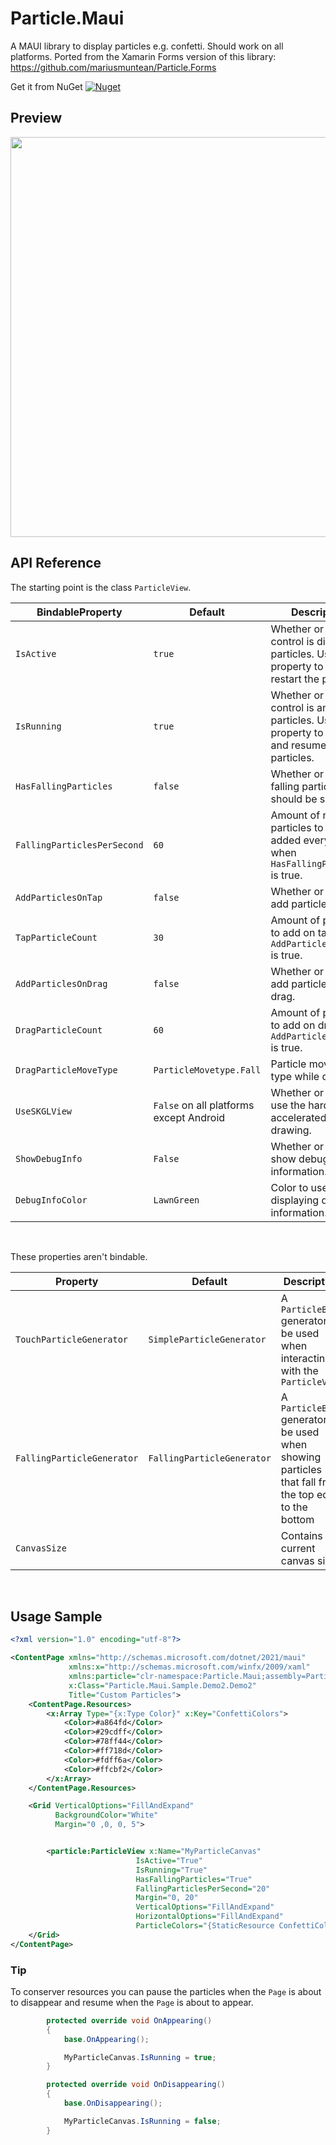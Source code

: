 # Particle.Maui
A MAUI library to display particles e.g. confetti. Should work on all platforms. Ported from the Xamarin Forms version of this library: https://github.com/mariusmuntean/Particle.Forms

Get it from NuGet [![Nuget](https://img.shields.io/nuget/vpre/particle.forms)](https://www.nuget.org/packages/particle.maui/)

## Preview
<img src="Media/sample.gif" width="640px" />

## API Reference

The starting point is the class `ParticleView`.


| BindableProperty | Default | Description |
|------------------|---------|-------------|
| `IsActive` | `true` | Whether or not the control is displaying particles. Use this property to stop and restart the particles. |
| `IsRunning` | `true` | Whether or not the control is animating particles. Use this property to pause and resume the particles. |
| `HasFallingParticles` | `false` | Whether or not falling particles should be shown. |
| `FallingParticlesPerSecond` | `60` | Amount of new particles to be added every second when `HasFallingParticles` is true. |
| `AddParticlesOnTap` | `false` | Whether or not to add particles on tap. |
| `TapParticleCount` | `30` | Amount of particles to add on tap when `AddParticlesOnTap` is true. |
| `AddParticlesOnDrag` | `false` | Whether or not to add particles on drag. |
| `DragParticleCount` | `60` | Amount of particles to add on drag when `AddParticlesOnDrag` is true. |
| `DragParticleMoveType` | `ParticleMovetype.Fall` | Particle movement type while dragging. |
| `UseSKGLView` | `False` on all platforms except Android | Whether or not to use the hardware-accelerated view for drawing. |
| `ShowDebugInfo` | `False` | Whether or not to show debug information. |
| `DebugInfoColor` | `LawnGreen` | Color to use when displaying debug information. |
<br>

These properties aren't bindable.

| Property | Default | Description |
|------------------|-|---------|
| `TouchParticleGenerator` | `SimpleParticleGenerator` | A `ParticleBase` generator to be used when interacting with the `ParticleView` |
| `FallingParticleGenerator` | `FallingParticleGenerator` | A `ParticleBase` generator to be used when showing particles that fall from the top edge to the bottom |
| `CanvasSize` | <none>| Contains the current canvas size |
<br>

## Usage Sample

```xml
<?xml version="1.0" encoding="utf-8"?>

<ContentPage xmlns="http://schemas.microsoft.com/dotnet/2021/maui"
             xmlns:x="http://schemas.microsoft.com/winfx/2009/xaml"
             xmlns:particle="clr-namespace:Particle.Maui;assembly=Particle.Maui"
             x:Class="Particle.Maui.Sample.Demo2.Demo2"
             Title="Custom Particles">
    <ContentPage.Resources>
        <x:Array Type="{x:Type Color}" x:Key="ConfettiColors">
            <Color>#a864fd</Color>
            <Color>#29cdff</Color>
            <Color>#78ff44</Color>
            <Color>#ff718d</Color>
            <Color>#fdff6a</Color>
            <Color>#ffcbf2</Color>
        </x:Array>
    </ContentPage.Resources>

    <Grid VerticalOptions="FillAndExpand"
          BackgroundColor="White"
          Margin="0 ,0, 0, 5">


        <particle:ParticleView x:Name="MyParticleCanvas"
                            IsActive="True"
                            IsRunning="True"
                            HasFallingParticles="True"
                            FallingParticlesPerSecond="20"
                            Margin="0, 20"
                            VerticalOptions="FillAndExpand"
                            HorizontalOptions="FillAndExpand"
                            ParticleColors="{StaticResource ConfettiColors}" />
    </Grid>
</ContentPage>
```

### Tip
To conserver resources you can pause the particles when the `Page` is about to disappear and resume when the `Page` is about to appear.
```csharp
        protected override void OnAppearing()
        {
            base.OnAppearing();

            MyParticleCanvas.IsRunning = true;
        }

        protected override void OnDisappearing()
        {
            base.OnDisappearing();

            MyParticleCanvas.IsRunning = false;
        }
```
